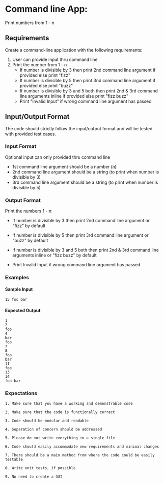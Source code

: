 # Command line App:

Print numbers from 1 - n

## Requirements

Create a command-line application with the following requirements:

1. User can provide input thru command line
2. Print the number from 1 - n
    * If number is divisible by 3 then print 2nd command line argument if provided else print "fizz" 
    * If number is divisible by 5 then print 3nd command line argument if provided else print "buzz" 
	* If number is divisible by 3 and 5 both then print 2nd & 3rd command line arguments inline if provided else print "fizz buzz"
	* Print "Invalid Input" if wrong command line argument has passed
 

## Input/Output Format
The code should strictly follow the input/output format and will be tested with provided test cases.

### Input Format
Optional input can only provided thru command line

* 1st command line argument should be a number (n)
* 2nd command line argument should be a string (to print when number is divisible by 3)
* 3rd command line argument should be a string (to print when number is divisible by 5)

### Output Format
Print the numbers 1 - n:

* If number is divisible by 3 then print 2nd command line argument or "fizz" by default

* If number is divisible by 5 then print 3rd command line argument or "buzz" by default

* If number is divisible by 3 and 5 both then print 2nd & 3rd command line arguments inline or "fizz buzz" by default

* Print Invalid Input if wrong command line argument has passed

### Examples

#### Sample Input

	15 foo bar


#### Expected Output

	1
	2
	foo
	4
	bar
	foo
	7
	8
	foo
	bar
	11
	foo
	13
	14
	foo bar


### Expectations
	1. Make sure that you have a working and demonstrable code
	
	2. Make sure that the code is functionally correct
	
	3. Code should be modular and readable
	
	4. Separation of concern should be addressed
	
	5. Please do not write everything in a single file
	
	6. Code should easily accommodate new requirements and minimal changes
	
	7. There should be a main method from where the code could be easily testable
	
	8. Write unit tests, if possible
	
	9. No need to create a GUI
	

